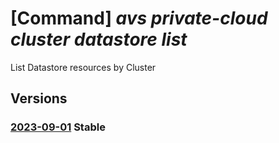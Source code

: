 # [Command] _avs private-cloud cluster datastore list_

List Datastore resources by Cluster

## Versions

### [2023-09-01](/Resources/mgmt-plane/L3N1YnNjcmlwdGlvbnMve30vcmVzb3VyY2Vncm91cHMve30vcHJvdmlkZXJzL21pY3Jvc29mdC5hdnMvcHJpdmF0ZWNsb3Vkcy97fS9jbHVzdGVycy97fS9kYXRhc3RvcmVz/2023-09-01.xml) **Stable**

<!-- mgmt-plane /subscriptions/{}/resourcegroups/{}/providers/microsoft.avs/privateclouds/{}/clusters/{}/datastores 2023-09-01 -->
